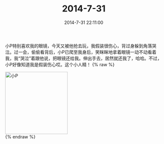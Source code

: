 ﻿---
title: 2014-7-31
date: 2014-7-31 22:11:00
tags:
categories: 妈妈
---
小P特别喜欢我的眼镜，今天又被他抢去玩，我假装很伤心，背过身躲到角落哭泣。过一会，偷偷看背后，小P已爬至我身后，笑眯眯地拿着眼镜一动不动看着我，我“哭泣”着跟他说，把眼镜还给我。伸出手去，居然就还我了，哈哈。不过，小P好像知道我是假装伤心哎。这个小人精！
{% raw %}
<div style="width:500 px">
<div style="float:left; width:100 px"><img src="/images/微信图片_20171010155921.jpg" width="200" alt="小P"></div>
<div style="clear:both"></div>
</div>
{% endraw %}